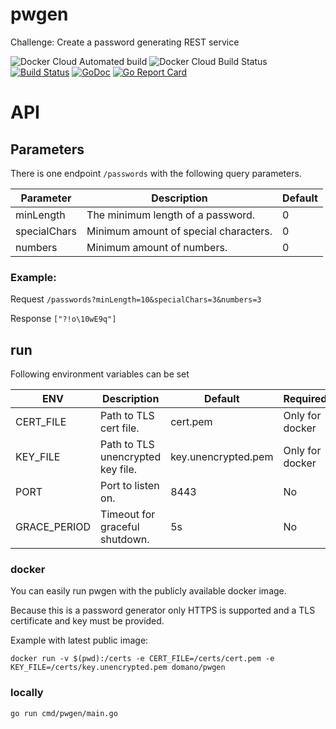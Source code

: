 # pwgen
Challenge: Create a password generating REST service

![Docker Cloud Automated build](https://img.shields.io/docker/cloud/automated/domano/pwgen.svg)
![Docker Cloud Build Status](https://img.shields.io/docker/cloud/build/domano/pwgen.svg)
[![Build Status](https://travis-ci.org/domano/pwgen.svg?branch=master)](https://travis-ci.org/domano/pwgen)
[![GoDoc](https://godoc.org/github.com/domano/pwgen/internal?status.svg)](http://godoc.org/github.com/domano/pwgen/internal)
[![Go Report Card](https://goreportcard.com/badge/github.com/domano/pwgen)](https://goreportcard.com/report/github.com/domano/pwgen)


# API

## Parameters
There is one endpoint `/passwords` with the following query parameters.

| Parameter | Description | Default | 
| --- | --- | --- | 
| minLength | The minimum length of a password.| 0| 
| specialChars| Minimum amount of special characters. | 0 | 
| numbers | Minimum amount of numbers. | 0 |

### Example:
Request `/passwords?minLength=10&specialChars=3&numbers=3`

Response `["?!o\10wE9q"]`

 
## run
Following environment variables can be set

| ENV           | Description | Default | Required |
|---            |---                                |---                    |---                |
| CERT_FILE     | Path to TLS cert file.            | cert.pem              | Only for docker   |
| KEY_FILE      | Path to TLS unencrypted key file. | key.unencrypted.pem   | Only for docker   |
| PORT          | Port to listen on.                | 8443                  | No                |
| GRACE_PERIOD  | Timeout for graceful shutdown.    | 5s                    | No                |

###  docker
You can easily run pwgen with the publicly available docker image. 

Because this is a password generator only HTTPS is supported and a TLS certificate and key must be provided.

Example with latest public image:

`docker run -v $(pwd):/certs -e CERT_FILE=/certs/cert.pem -e KEY_FILE=/certs/key.unencrypted.pem domano/pwgen`

### locally
`go run cmd/pwgen/main.go`
